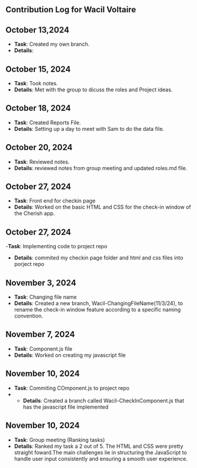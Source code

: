 ## Contribution Log for Wacil Voltaire

## October 13,2024

- **Task**: Created my own branch. 
- **Details**: 

## October 15, 2024

- **Task**: Took notes. 
- **Details**: Met with the group to dicuss the roles and Project ideas. 

## October 18, 2024
- **Task**: Created Reports File. 
- **Details**: Setting up a day to meet with Sam to do the data file.

## October 20, 2024

- **Task**: Reviewed notes.
- **Details**: reviewed notes from group meeting and updated roles.md file.

## October 27, 2024
- **Task**: Front end for checkin page
- **Details**: Worked on the basic HTML and CSS for the check-in window of the Cherish app.

## October 27, 2024
-**Task**: Implementing code to project repo
- **Details**: commited my checkin page folder and html and css files into porject repo

## November 3, 2024
- **Task**: Changing file name
- **Details**: Created a new branch, Wacil-ChangingFileName(11/3/24), to rename the check-in window feature according to a specific naming convention.

## November 7, 2024
- **Task**: Component.js file
- **Details**: Worked on creating my javascript file

## November 10, 2024
- **Task**: Commiting COmponent.js to project repo
- - **Details**: Created a branch called Wacil-CheckInComponent.js that has the javascript file implemented
 
## November 10, 2024
- **Task**: Group meeting (Ranking tasks)
- **Details**: Ranked my task a 2 out of 5. The HTML and CSS were pretty straight foward.The main challenges lie in structuring the JavaScript to handle user input consistently and ensuring a smooth user experience. 


